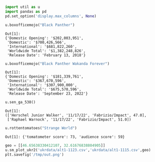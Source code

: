 

```python
import util as u
import pandas as pd
pd.set_option('display.max_columns', None)
```











```python
u.boxofficemojo("Black Panther")
```

```text
Out[1]: 
{'Domestic Opening': '$202,003,951',
 'Domestic': '$700,426,566',
 'International': '$681,822,260',
 'Worldwide Total': '$1,382,248,826',
 'Release Date': 'February 13, 2018'}
```

```python
u.boxofficemojo("Black Panther Wakanda Forever")
```

```text
Out[1]: 
{'Domestic Opening': '$181,339,761',
 'Domestic': '$367,670,596',
 'International': '$307,900,000',
 'Worldwide Total': '$675,570,596',
 'Release Date': 'September 23, 2022'}
```






```python
u.sen_ga_538()
```

```text
Out[1]: 
(['Herschel Junior Walker', '11/17/22', 'Fabrizio/Impact', 47.0],
 ['Raphael Warnock', '11/17/22', 'Fabrizio/Impact', 51.0])
```

```python
u.rottentomatoes("Strange World")
```

```text
Out[1]: {'tomatometer score': 73, 'audience score': 59}
```




```python
geo = [[46.65638330412107, 32.61676838804905]]
u.sm_plot_ukr2('ukrdata/alt1-1123.csv','ukrdata/alt1-1115.csv',geo)
plt.savefig('/tmp/out.png')
```

